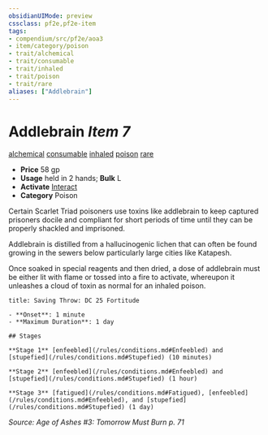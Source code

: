 ```yaml
---
obsidianUIMode: preview
cssclass: pf2e,pf2e-item
tags:
- compendium/src/pf2e/aoa3
- item/category/poison
- trait/alchemical
- trait/consumable
- trait/inhaled
- trait/poison
- trait/rare
aliases: ["Addlebrain"]
---
```

# Addlebrain *Item 7*  
[alchemical](/rules/traits/alchemical.md)  [consumable](/rules/traits/consumable.md)  [inhaled](/rules/traits/inhaled.md)  [poison](/rules/traits/poison.md)  [rare](/rules/traits/rare.md)  

- **Price** 58 gp
- **Usage** held in 2 hands; **Bulk** L
- **Activate** [Interact](/rules/actions/interact.md)
- **Category** Poison

Certain Scarlet Triad poisoners use toxins like addlebrain to keep captured prisoners docile and compliant for short periods of time until they can be properly shackled and imprisoned.

Addlebrain is distilled from a hallucinogenic lichen that can often be found growing in the sewers below particularly large cities like Katapesh.

Once soaked in special reagents and then dried, a dose of addlebrain must be either lit with flame or tossed into a fire to activate, whereupon it unleashes a cloud of toxin as normal for an inhaled poison.

```ad-inline-affliction
title: Saving Throw: DC 25 Fortitude

- **Onset**: 1 minute
- **Maximum Duration**: 1 day

## Stages

**Stage 1** [enfeebled](/rules/conditions.md#Enfeebled) and [stupefied](/rules/conditions.md#Stupefied) (10 minutes)

**Stage 2** [enfeebled](/rules/conditions.md#Enfeebled) and [stupefied](/rules/conditions.md#Stupefied) (1 hour)

**Stage 3** [fatigued](/rules/conditions.md#Fatigued), [enfeebled](/rules/conditions.md#Enfeebled), and [stupefied](/rules/conditions.md#Stupefied) (1 day)
```

*Source: Age of Ashes #3: Tomorrow Must Burn p. 71*